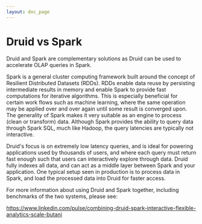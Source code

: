 ```yaml
---
layout: doc_page
---
```


Druid vs Spark
==============

Druid and Spark are complementary solutions as Druid can be used to accelerate OLAP queries in Spark.

Spark is a general cluster computing framework built around the concept of Resilient Distributed Datasets (RDDs). 
RDDs enable data reuse by persisting intermediate results 
in memory and enable Spark to provide fast computations for iterative algorithms.
This is especially beneficial for certain work flows such as machine
learning, where the same operation may be applied over and over
again until some result is converged upon. The generality of Spark makes it very suitable as an engine to process (clean or transform) data. 
Although Spark provides the ability to query data through Spark SQL, much like Hadoop, the query latencies are typically not interactive.

Druid's focus is on extremely low latency queries, and is ideal for powering applications used by thousands of users, and where each query must 
return fast enough such that users can interactively explore through data. Druid fully indexes all data, and can act as a middle layer between Spark and your application. 
One typical setup seen in production is to process data in Spark, and load the processed data into Druid for faster access.

For more information about using Druid and Spark together, including benchmarks of the two systems, please see:

<https://www.linkedin.com/pulse/combining-druid-spark-interactive-flexible-analytics-scale-butani>
